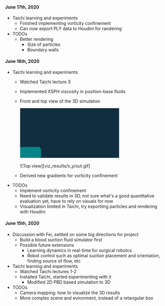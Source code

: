 #### June 17th, 2020

- Taichi learning and experiments
    - Finished implementing vorticity confinement
    - Can now export PLY data to Houdini for randering
- TODOs
    - Better rendering
        - Size of particles
        - Boundary walls


#### June 16th, 2020

- Taichi learning and experiments
    - Watched Taichi lecture 3
    - Implemented XSPH viscosity in position-base fluids
    - Front and top view of the 3D simulation
    
        ![Front view](viz_results/x_z/out.gif)
        
        ![Top view][viz_results/x_y/out.gif]
        
    - Derived new gradients for vorticity confinement
- TODOs
    - Implement vorticity confinement
    - Need to validate results in 3D, not sure what's a good quantitative evaluation yet, have to rely on visuals for now
    - Visualization limited in Taichi, try exportiing particles and rendering with Houdini


#### June 15th, 2020

- Discussion with Fei, settled on some big directions for project
    - Build a blood suction fluid simulator first
    - Possible future extensions
        - Learning dynamics in real-time for surgical robotcs
        - Robot control such as optimal suction placement and orientation, finding source of flow, etc
- Taichi learning and experiments
    - Watched Taichi lectures 1-2
    - Installed Taichi, started experimenting with it
        - Modified 2D PBD based simulation to 3D
- TODOs
    - Camera mapping: how to visualize the 3D results
    - More complex scene and evironment, instead of a retangular box

